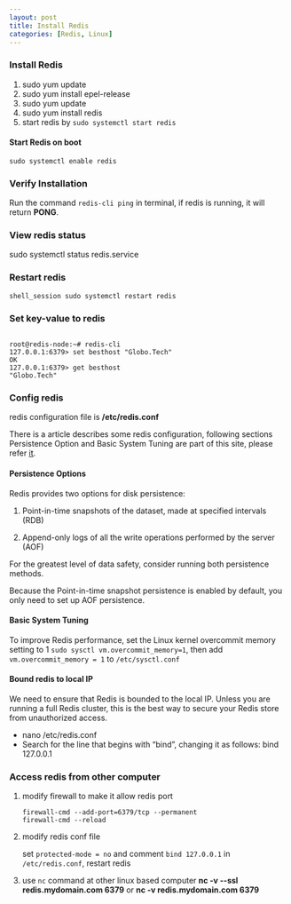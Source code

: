 ```yaml
---
layout: post
title: Install Redis
categories: [Redis, Linux]
---
```


### Install Redis

  1. sudo yum update
  2. sudo yum install epel-release
  3. sudo yum update
  4. sudo yum install redis
  5. start redis by `sudo systemctl start redis`
  
#### Start Redis on boot

  ```shell_session
  sudo systemctl enable redis
  ```
  
### Verify Installation

  Run the command `redis-cli ping` in terminal, if redis is running, it will return **PONG**.
  
### View redis status

  sudo systemctl status redis.service
  
### Restart redis

  ```shell_session sudo systemctl restart redis```
  
### Set key-value to redis

  ```shell_session
  
  root@redis-node:~# redis-cli
  127.0.0.1:6379> set besthost "Globo.Tech"
  OK
  127.0.0.1:6379> get besthost
  "Globo.Tech"
  
  ```
  
### Config redis

  redis configuration file is **/etc/redis.conf**
  
  There is a article describes some redis configuration, following sections Persistence Option and Basic System Tuning 
  are part of this site, please refer [it](https://linode.com/docs/databases/redis/install-and-configure-redis-on-centos-7/).
  
#### Persistence Options
  
  Redis provides two options for disk persistence:
  
  1. Point-in-time snapshots of the dataset, made at specified intervals (RDB)
  
  2. Append-only logs of all the write operations performed by the server (AOF)
  
  For the greatest level of data safety, consider running both persistence methods. 
  
  Because the Point-in-time snapshot persistence is enabled by default, you only need to set up AOF persistence.
  
#### Basic System Tuning

  To improve Redis performance, set the Linux kernel overcommit memory setting to 1 `sudo sysctl vm.overcommit_memory=1`,
  then add `vm.overcommit_memory = 1` to `/etc/sysctl.conf`
  
#### Bound redis to local IP

  We need to ensure that Redis is bounded to the local IP. Unless you are running a full Redis cluster, this is the best way 
  to secure your Redis store from unauthorized access.

  - nano /etc/redis.conf
  - Search for the line that begins with “bind”, changing it as follows: bind 127.0.0.1
  
### Access redis from other computer

  1. modify firewall to make it allow redis port
  
     ```shell_session
     firewall-cmd --add-port=6379/tcp --permanent
     firewall-cmd --reload
     ```
  
  2. modify redis conf file
  
     set `protected-mode = no` and comment `bind 127.0.0.1` in `/etc/redis.conf`, restart redis
   
  3. use `nc` command at other linux based computer
     **nc -v --ssl redis.mydomain.com 6379** 
     or 
     **nc -v redis.mydomain.com 6379**
